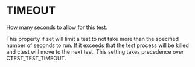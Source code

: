   

# TIMEOUT  
How many seconds to allow for this test.  

This property if set will limit a test to not take more than the
specified number of seconds to run.  If it exceeds that the test
process will be killed and ctest will move to the next test.  This
setting takes precedence over CTEST_TEST_TIMEOUT.  

